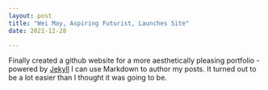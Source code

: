 ```yaml
---
layout: post
title: "Wei May, Aspiring Futurist, Launches Site"
date: 2021-12-28

---
```


Finally created a github website for a more aesthetically pleasing portfolio - powered by [Jekyll](http://jekyllrb.com) I can use Markdown to author my posts. It turned out to be a lot easier than I thought it was going to be.
